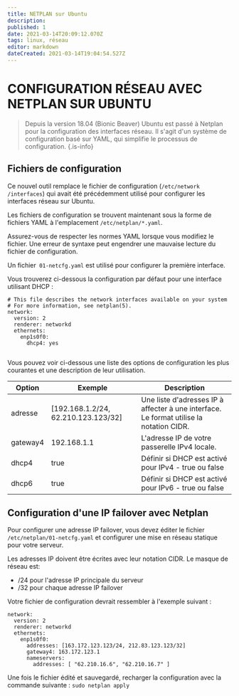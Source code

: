 ```yaml
---
title: NETPLAN sur Ubuntu
description: 
published: 1
date: 2021-03-14T20:09:12.070Z
tags: linux, réseau
editor: markdown
dateCreated: 2021-03-14T19:04:54.527Z
---
```


# CONFIGURATION RÉSEAU AVEC NETPLAN SUR UBUNTU

> Depuis la version 18.04 (Bionic Beaver) Ubuntu est passé à Netplan pour la configuration des interfaces réseau. Il s'agit d'un système de configuration basé sur YAML, qui simplifie le processus de configuration.
{.is-info}


## Fichiers de configuration

Ce nouvel outil remplace le fichier de configuration (`/etc/network /interfaces`) qui avait été précédemment utilisé pour configurer les interfaces réseau sur Ubuntu.

Les fichiers de configuration se trouvent maintenant sous la forme de fichiers YAML à l'emplacement `/etc/netplan/*.yaml`.

Assurez-vous de respecter les normes YAML lorsque vous modifiez le fichier. Une erreur de syntaxe peut engendrer une mauvaise lecture du fichier de configuration.

Un fichier` 01-netcfg.yaml` est utilisé pour configurer la première interface.

Vous trouverez ci-dessous la configuration par défaut pour une interface utilisant DHCP :

```
# This file describes the network interfaces available on your system
# For more information, see netplan(5).
network:
  version: 2
  renderer: networkd
  ethernets:
    enp1s0f0:
      dhcp4: yes
      
```

Vous pouvez voir ci-dessous une liste des options de configuration les plus courantes et une description de leur utilisation.

|Option|Exemple|Description|
|------|--------|----------|
|adresse|[192.168.1.2/24, 62.210.123.123/32]|Une liste d'adresses IP à affecter à une interface. Le format utilise la notation CIDR.
|gateway4|192.168.1.1|	L'adresse IP de votre passerelle IPv4 locale.
dhcp4|	true|	Définir si DHCP est activé pour IPv4 - true ou false
dhcp6|	true|	Définir si DHCP est activé pour IPv6 - true ou false


## Configuration d'une IP failover avec Netplan

Pour configurer une adresse IP failover, vous devez éditer le fichier `/etc/netplan/01-netcfg.yaml` et configurer une mise en réseau statique pour votre serveur.

Les adresses IP doivent être écrites avec leur notation CIDR. Le masque de réseau est:

- /24 pour l'adresse IP principale du serveur
- /32 pour chaque adresse IP failover

Votre fichier de configuration devrait ressembler à l'exemple suivant :

```
network:
  version: 2
  renderer: networkd
  ethernets:
    enp1s0f0:
      addresses: [163.172.123.123/24, 212.83.123.123/32]
      gateway4: 163.172.123.1
      nameservers:
        addresses: [ "62.210.16.6", "62.210.16.7" ]
```

Une fois le fichier édité et sauvegardé, recharger la configuration avec la commande suivante : `sudo netplan apply`
